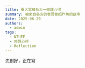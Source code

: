 ```yaml
---
title: 臺大電機系大一修課心得
summary: 被來自各方的卷哥卷姐炸魚的故事
date: 2025-06-29
authors:
  - admin
tags:
  - NTUEE
  - 修課心得
  - Reflection
---
```


先創好，正在寫
